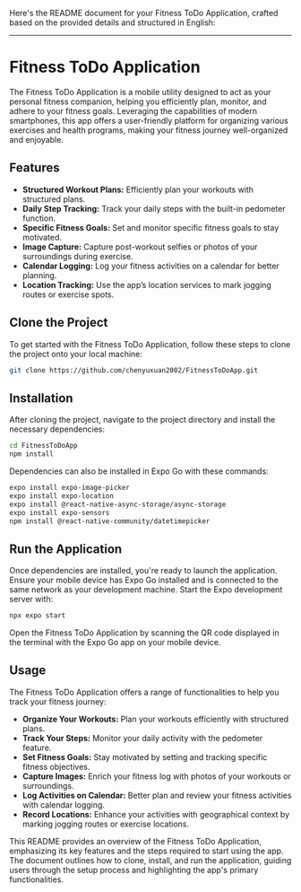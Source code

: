 Here's the README document for your Fitness ToDo Application, crafted based on the provided details and structured in English:

---

# Fitness ToDo Application

The Fitness ToDo Application is a mobile utility designed to act as your personal fitness companion, helping you efficiently plan, monitor, and adhere to your fitness goals. Leveraging the capabilities of modern smartphones, this app offers a user-friendly platform for organizing various exercises and health programs, making your fitness journey well-organized and enjoyable.

## Features

- **Structured Workout Plans:** Efficiently plan your workouts with structured plans.
- **Daily Step Tracking:** Track your daily steps with the built-in pedometer function.
- **Specific Fitness Goals:** Set and monitor specific fitness goals to stay motivated.
- **Image Capture:** Capture post-workout selfies or photos of your surroundings during exercise.
- **Calendar Logging:** Log your fitness activities on a calendar for better planning.
- **Location Tracking:** Use the app’s location services to mark jogging routes or exercise spots.

## Clone the Project

To get started with the Fitness ToDo Application, follow these steps to clone the project onto your local machine:

```bash
git clone https://github.com/chenyuxuan2002/FitnessToDoApp.git
```

## Installation

After cloning the project, navigate to the project directory and install the necessary dependencies:

```bash
cd FitnessToDoApp
npm install
```

Dependencies can also be installed in Expo Go with these commands:

```bash
expo install expo-image-picker
expo install expo-location
expo install @react-native-async-storage/async-storage
expo install expo-sensors
npm install @react-native-community/datetimepicker
```

## Run the Application

Once dependencies are installed, you're ready to launch the application. Ensure your mobile device has Expo Go installed and is connected to the same network as your development machine. Start the Expo development server with:

```bash
npx expo start
```

Open the Fitness ToDo Application by scanning the QR code displayed in the terminal with the Expo Go app on your mobile device.

## Usage

The Fitness ToDo Application offers a range of functionalities to help you track your fitness journey:

- **Organize Your Workouts:** Plan your workouts efficiently with structured plans.
- **Track Your Steps:** Monitor your daily activity with the pedometer feature.
- **Set Fitness Goals:** Stay motivated by setting and tracking specific fitness objectives.
- **Capture Images:** Enrich your fitness log with photos of your workouts or surroundings.
- **Log Activities on Calendar:** Better plan and review your fitness activities with calendar logging.
- **Record Locations:** Enhance your activities with geographical context by marking jogging routes or exercise locations.

This README provides an overview of the Fitness ToDo Application, emphasizing its key features and the steps required to start using the app. The document outlines how to clone, install, and run the application, guiding users through the setup process and highlighting the app's primary functionalities.
